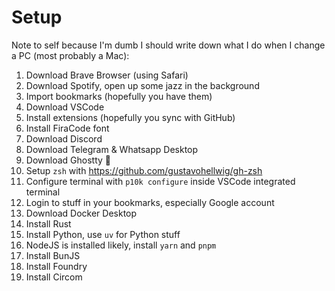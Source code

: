 # Setup

Note to self because I'm dumb I should write down what I do when I change a PC (most probably a Mac):

1. Download Brave Browser (using Safari)
1. Download Spotify, open up some jazz in the background
1. Import bookmarks (hopefully you have them)
1. Download VSCode
2. Install extensions (hopefully you sync with GitHub)
1. Install FiraCode font
1. Download Discord
1. Download Telegram & Whatsapp Desktop
1. Download Ghostty 👻
1. Setup `zsh` with <https://github.com/gustavohellwig/gh-zsh>
1. Configure terminal with `p10k configure` inside VSCode integrated terminal
1. Login to stuff in your bookmarks, especially Google account
1. Download Docker Desktop
1. Install Rust
1. Install Python, use `uv` for Python stuff
1. NodeJS is installed likely, install `yarn` and `pnpm`
1. Install BunJS
1. Install Foundry
1. Install Circom
